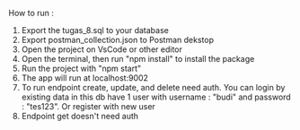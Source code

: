 How to run :
1. Export the tugas_8.sql to your database
2. Export postman_collection.json to Postman dekstop
3. Open the project on VsCode or other editor
4. Open the terminal, then run "npm install" to install the package
5. Run the project with "npm start"
6. The app will run at localhost:9002
7. To run endpoint create, update, and delete need auth. You can login by existing data in this db have 1 user with username : "budi" and password : "tes123". Or register with new user
8. Endpoint get doesn't need auth
